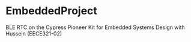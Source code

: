 # EmbeddedProject
BLE RTC on the Cypress Pioneer Kit for Embedded Systems Design with Hussein (EECE321-02)
